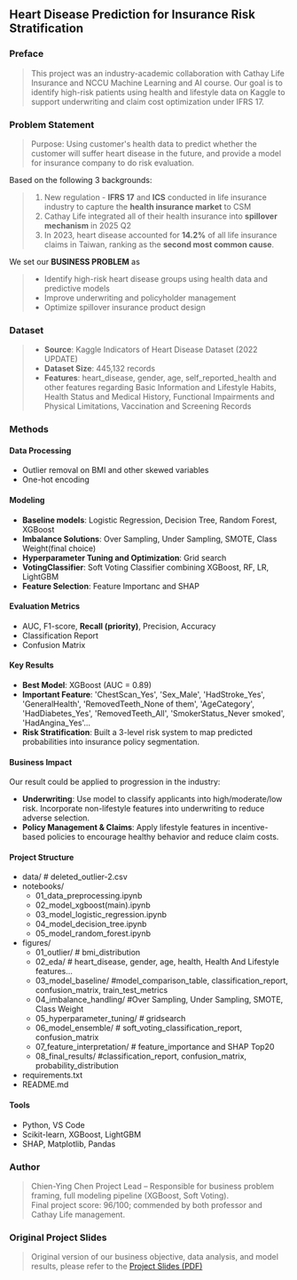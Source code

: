 ## Heart Disease Prediction for Insurance Risk Stratification
### Preface
>This project was an industry-academic collaboration with Cathay Life Insurance and NCCU Machine Learning and AI course.
Our goal is to identify high-risk patients using health and lifestyle data on Kaggle to support underwriting and claim cost optimization under IFRS 17.

### Problem Statement
>Purpose: Using customer's health data to predict whether the customer will suffer heart disease in the future, and provide a model for insurance company to do risk evaluation.

Based on the following 3 backgrounds:
>1. New regulation - **IFRS 17** and **ICS** conducted in life insurance industry to capture the **health insurance market** to CSM
>2. Cathay Life integrated all of their health insurance into **spillover mechanism** in 2025 Q2
>3. In 2023, heart disease accounted for **14.2%** of all life insurance claims in Taiwan, ranking as the **second most common cause**.

We set our **BUSINESS PROBLEM** as
>* Identify high-risk heart disease groups using health data and predictive models
>* Improve underwriting and policyholder management
>* Optimize spillover insurance product design
### Dataset
> * **Source**: Kaggle Indicators of Heart Disease Dataset (2022 UPDATE)
> * **Dataset Size**: 445,132 records
> * **Features**: heart_disease, gender, age, self_reported_health and other features regarding Basic Information and Lifestyle Habits, Health Status and Medical History, Functional Impairments and Physical Limitations, Vaccination and Screening Records
### Methods

#### Data Processing
* Outlier removal on BMI and other skewed variables
* One-hot encoding

#### Modeling
* **Baseline models**: Logistic Regression, Decision Tree, Random Forest, XGBoost
* **Imbalance Solutions**: Over Sampling, Under Sampling, SMOTE, Class Weight(final choice)
* **Hyperparameter Tuning and Optimization**: Grid search
* **VotingClassifier**: Soft Voting Classifier combining XGBoost, RF, LR, LightGBM
* **Feature Selection**: Feature Importanc and SHAP
#### Evaluation Metrics
* AUC, F1-score, **Recall (priority)**, Precision, Accuracy
* Classification Report
* Confusion Matrix

#### Key Results
* **Best Model**: XGBoost (AUC = 0.89)
* **Important Feature**: 'ChestScan_Yes', 'Sex_Male', 'HadStroke_Yes', 'GeneralHealth', 'RemovedTeeth_None of them', 'AgeCategory', 'HadDiabetes_Yes', 'RemovedTeeth_All', 'SmokerStatus_Never smoked', 'HadAngina_Yes'...
* **Risk Stratification**: Built a 3-level risk system to map predicted probabilities into insurance policy segmentation.
#### Business Impact
Our result could be applied to progression in the industry:
* **Underwriting**: Use model to classify applicants into high/moderate/low risk. Incorporate non-lifestyle features into underwriting to reduce adverse selection.
* **Policy Management & Claims**: Apply lifestyle features in incentive-based policies to encourage healthy behavior and reduce claim costs.
#### Project Structure
- data/ # deleted_outlier-2.csv
- notebooks/
  - 01_data_preprocessing.ipynb
  - 02_model_xgboost(main).ipynb
  - 03_model_logistic_regression.ipynb
  - 04_model_decision_tree.ipynb
  - 05_model_random_forest.ipynb
- figures/
  - 01_outlier/ # bmi_distribution
  - 02_eda/ # heart_disease, gender, age, health, Health And Lifestyle features...
  - 03_model_baseline/ #model_comparison_table, classification_report, confusion_matrix, train_test_metrics
  - 04_imbalance_handling/ #Over Sampling, Under Sampling, SMOTE, Class Weight
  - 05_hyperparameter_tuning/ # gridsearch
  - 06_model_ensemble/ # soft_voting_classification_report, confusion_matrix 
  - 07_feature_interpretation/ # feature_importance and SHAP Top20
  - 08_final_results/ #classification_report, confusion_matrix, probability_distribution
- requirements.txt
- README.md
#### Tools
- Python, VS Code
- Scikit-learn, XGBoost, LightGBM
- SHAP, Matplotlib, Pandas
### Author
>Chien-Ying Chen 
Project Lead – Responsible for business problem framing, full modeling pipeline (XGBoost, Soft Voting).  
Final project score: 96/100; commended by both professor and Cathay Life management.
### Original Project Slides
>Original version of our business objective, data analysis, and model results, please refer to the [Project Slides (PDF)](Heart-Disease-Prediction-Slides.pdf)
